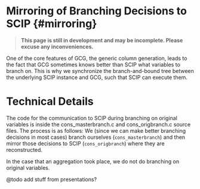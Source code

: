 # Mirroring of Branching Decisions to SCIP {#mirroring}
> **This page is still in development and may be incomplete. Please excuse any inconveniences.**

One of the core features of GCG, the generic column generation, leads to the
fact that GCG sometimes knows better than SCIP what variables to branch on.
This is why we synchronize the branch-and-bound tree between the underlying
SCIP instance and GCG, such that SCIP can execute them.

# Technical Details
The code for the communication to SCIP during branching on original variables is inside the
cons_masterbranch.c and cons_origbranch.c source files. The process is as follows:
We (since we can make better branching decisions in most cases) branch ourselves
(`cons_masterbranch`) and then mirror those decisions to SCIP (`cons_origbranch`)
where they are reconstructed.

In the case that an aggregation took place, we do not do branching on original variables.

@todo add stuff from presentations?

